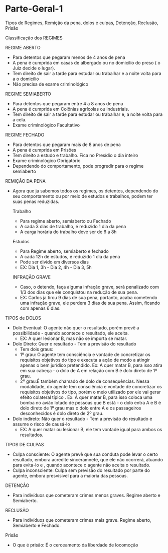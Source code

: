 # Parte-Geral-1
Tipos de Regimes, Remição da pena, dolos e culpas, Detenção, Reclusão, Prisão

Classificação dos REGIMES

REGIME ABERTO
- Para detentos que pegaram menos de 4 anos de pena
- A pena é cumprida em casas de albergado ou no domicilio do preso ( o Juiz decide o lugar).
- Tem direito de sair a tarde para estudar ou trabalhar e a noite volta para a o domicílio
- Não precisa de exame criminológico

REGIME SEMIABERTO
- Para detentos que pegaram entre 4 a 8 anos de pena
- A pena é cumprida em Colônias agrícolas ou industriais.
- Tem direito de sair a tarde para estudar ou trabalhar e, a noite volta para a cela.
- Exame criminológico Facultativo

REGIME FECHADO
- Para detentos que pegaram mais de 8 anos de pena
- A pena é cumprida em Prisões
- Tem direito a estudo e trabalho. Fica no Presídio o dia inteiro
- Exame criminológico Obrigatório
- Dependendo do comportamento, pode progredir para o regime semiaberto

REMIÇÃO DA PENA
- Agora que ja sabemos todos os regimes, os detentos, dependendo do seu comportamento ou por meio de estudos e trabalhos, podem ter suas penas reduzidas.

  Trabalho
  - Para regime aberto, semiaberto ou Fechado
  - A cada 3 dias de trabalho, é reduzido 1 dia da pena
  - A carga horária do trabalho deve ser de 6 a 8h
  
  Estudos
  - Para Regime aberto, semiaberto e fechado
  - A cada 12h de estudos, é reduzido 1 dia da pena
  - Pode ser divido em diversos dias
  - EX: Dia 1, 3h - Dia 2, 4h - Dia 3, 5h
  
  INFRAÇÃO GRAVE
  - Caso, o detendo, faça alguma infração grave, será penalizado com 1/3 dos dias que ele conquistou na redução de sua pena.
  - EX: Carlos ja tirou 9 dias de sua pena, portanto, acaba cometendo uma infraçâo grave, ele perdera 3 dias de sua pena. Assim, ficando com apenas 6 dias.
 
TIPOS de DOLOS
  - Dolo Eventual: O agente não quer o resultado, porém prevê a possibilidade - quando  acontece o resultado, ele aceita.
    - EX: A quer lesionar B, mas não se importa se matar.
  - Dolo Direto: Quer o resultado - Tem a previsão do resultado
    - Tem dois graus:
     - 1º grau: O agente tem consciência e vontade de concretizar os requisitos objetivos do tipo e executa a ação de modo a atingir apenas o bem jurídico pretendido. Ex: A quer matar B, para isso atira em sua cabeça - o dolo de A em relação com B é dolo direto de 1º grau.
     - 2º grau:É também chamado de dolo de consequências. Nessa modalidade, do agente tem consciência e vontade de concretizar os requisitos objetivos do tipo, porém o meio utilizado por ele vai gerar efeito  colateral  típico . Ex: A quer matar B, para isso coloca uma bomba no avião lotado de pessoas que B está - o dolo entra A e B é dolo direto de 1º grau mas o dolo entre A e os passageiros desconhecidos é dolo direto de 2º grau.
  - Dolo indireto: Não quer o resultado - Tem a previsão do resultado e assume o risco de causá-lo
    - EX: A quer matar ou lesionar B, ele tem vontade igual para ambos os resultados.

TIPOS DE CULPAS
  - Culpa consciente: O agente prevê que sua conduta pode levar o certo resultado, embora acredite sinceramnete, que ele não ocorrerá, atuando para evita-lo e , quando acontece o agente não aceita o resultado.
  - Culpa inconsciente: Culpa sem previsão do resultado por parte do agente, embora presvisivel para a maioria das pessoas.
  
DETENÇÂO
- Para indivíduos que cometeram crimes menos graves. Regime aberto e Semiaberto.
 
RECLUSÃO
- Para indivíduos que cometeram crimes mais grave. Regime aberto, Semiaberto e Fechado.

Prisão
- O que é prisão: É o cerceamento da liberdade de locomoção

